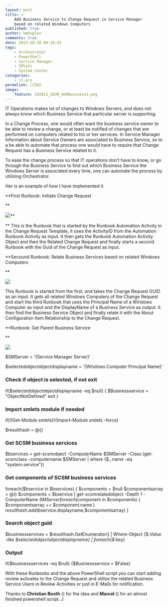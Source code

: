 ```yaml
---
layout: post
title: >
    Add Business Service to Change Request in Service Manager
    based on related Windows Computers
published: true
author: kmhuglen
comments: true
date: 2013-10-28 09:10:43
tags:
    - Orchestrator
    - PowerShell
    - Service Manager
    - SMlets
    - System Center
categories:
    - it-pro
permalink: /2382
image:
    feature: 102813_2030_AddBusiness3.png
---
```

IT Operations makes lot of changes to Windows Servers, and does not always know which Business Service that particular server is supporting.

In a Change Process, one would often want the business service owner to be able to review a change, or at least be notified of changes that are performed on computers related to his or her services. In Service Manager Information about Service Owners are associated to Business Service, so to a be able to automate that process one would have to require that Change Request has a Business Service related to it.

To ease the change process so that IT operations don&#8217;t have to know, or go through the Business Service to find out which Business Service the Windows Server is associated every time, one can automate the process by utilizing Orchestrator.

Her is an example of how I have implemented it.

**First Runbook: Initiate Change Request
  
** 

![][1]**
  
** This is the Runbook that is started by the Runbook Automation Activity in the Change Request Template, it uses the ActivityID from the Automation Runbook Activity as input. It then gets the Runbook Automation Activity Object and then the Related Change Request and finally starts a second Runbook with the Guid of the Change Request as input.

 **Secound Runbook: Relate Business Services based on related Windows Computers
  
** 

![][2]

This Runbook is started from the first, and takes the Change Request GUID as an input. It gets all related Windows Computers of the Change Request and start the third Runbook that uses the Principal Name of a Windows Computer as input and the DisplayName of a Business Service as output. It then find the Business Service Object and finally relate it with the About Configuration Item Relationship to the Change Request.

**Runbook: Get Parent Business Service
  
** 

![][3]

$SMServer = '{Service Manager Server}'

$selectedobjectobjectdisplayname = '{Windows Computer Principal Name}'

### Check if object is selected, if not exit 
if($selectedobjectobjectdisplayname -eq $null) {
	$Businessservice = "ObjectNotDefined"
	exit
}

### Import smlets module if needed 
if(!(Get-Module smlets)){Import-Module smlets -force}

$resulthash = @{}

### Get SCSM business services 
$bservices = get-scsmobject -ComputerName $SMServer -Class (get-scsmclass -computername $SMServer | where {$_.name -eq "system.service"})

### Get components of SCSM business services 
foreach($bservice in $bservices) { 
	$components = $null
	$componentsarray = @()
	$components = $bservice | get-scsmrelatedobject -Depth 1 -ComputerName $SMServer
	foreach($component in $components) { 
		$componentsarray += $component.name
	}
	$resulthash.add($bservice.displayname,$componentsarray)
}

### Search object guid 
$businessservices = $resulthash.GetEnumerator() | Where-Object {$_.Value -like $selectedobjectobjectdisplayname} | foreach{$_.key}

### Output
if($businessservices -eq $null) {$Businessservice = $False}

With these Runbooks and the above PowerShell script you can start adding review activates to the Change Request and utilize the related Business Service Users in Review Activities or just in E-Mails for notification.

Thanks to **Christian Booth** () for the idea and **Marcel** () for an almost finished powershell script. J

 [1]: http://itblog.cloudapp.net/wp-content/uploads/102813_2030_AddBusiness1.png
 [2]: http://itblog.cloudapp.net/wp-content/uploads/102813_2030_AddBusiness2.png
 [3]: http://itblog.cloudapp.net/wp-content/uploads/102813_2030_AddBusiness3.png